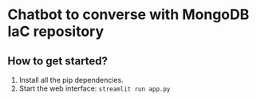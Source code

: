 # Chatbot to converse with MongoDB IaC repository

## How to get started?

1. Install all the pip dependencies.
2. Start the web interface: `streamlit run app.py`

